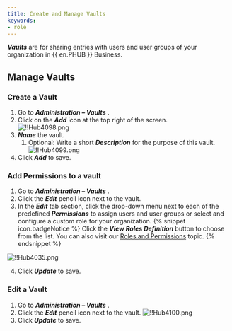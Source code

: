 ```yaml
---
title: Create and Manage Vaults
keywords:
- role
---
```

***Vaults*** are for sharing entries with users and user groups of your organization in {{ en.PHUB }} Business.  

## Manage Vaults

### Create a Vault 

1. Go to ***Administration – Vaults*** . 
1. Click on the ***Add*** icon at the top right of the screen.  
![!!Hub4098.png](https://webdevolutions.azureedge.net/docs/en/hub/Hub4098.png) 
1. ***Name*** the vault. 
    1. Optional: Write a short ***Description*** for the purpose of this vault.  
    ![!!Hub4099.png](https://webdevolutions.azureedge.net/docs/en/hub/Hub4099.png) 
1. Click ***Add*** to save. 

### Add Permissions to a vault 

1. Go to ***Administration – Vaults*** . 
1. Click the ***Edit*** pencil icon next to the vault. 
1. In the ***Edit*** tab section, click the drop-down menu next to each of the predefined ***Permissions*** to assign users and user groups or select and configure a custom role for your organization. 
{% snippet icon.badgeNotice %} 
Click the ***View Roles Definition*** button to choose from the list. You can also visit our [Roles and Permissions](/hub/web-interface/hub-overview/administration/configuration-security/system-permissions/roles-permissions/) topic. 
{% endsnippet %}
 
![!!Hub4035.png](https://webdevolutions.azureedge.net/docs/en/hub/Hub4035.png) 

4. Click ***Update*** to save. 

### Edit a Vault 

1. Go to ***Administration – Vaults*** . 
1. Click the ***Edit*** pencil icon next to the vault. 
![!!Hub4100.png](https://webdevolutions.azureedge.net/docs/en/hub/Hub4100.png) 
1. Click ***Update*** to save. 


